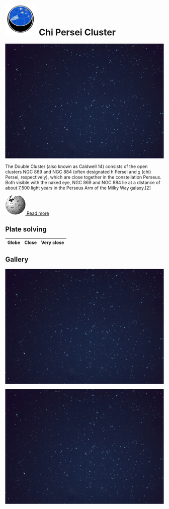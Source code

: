 # ![](..//Imaging//Common/pyl-tiny.png) Chi Persei Cluster
![](..//Imaging//HD/Chi_Persei_Cluster+00+co.jpg)

The Double Cluster (also known as Caldwell 14) consists of the open clusters NGC 869 and NGC 884 (often designated h Persei and χ (chi) Persei, respectively), which are close together in the constellation Perseus. Both visible with the naked eye, NGC 869 and NGC 884 lie at a distance of about 7,500 light years in the Perseus Arm of the Milky Way galaxy.[2]

[![](..//Imaging//Common/Wikipedia.png) Read more](https://en.wikipedia.org/wiki/Double_Cluster)
## Plate solving 

| Globe | Close | Very close |
| ----- | ----- | ----- |


## Gallery
![IMG](..//Imaging//HD/Chi_Persei_Cluster+00+co.jpg) 

![IMG](..//Imaging//HD/Chi_Persei_Cluster+01+co.jpg) 


